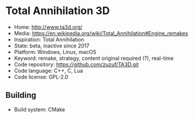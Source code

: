 # Total Annihilation 3D

- Home: http://www.ta3d.org/
- Media: https://en.wikipedia.org/wiki/Total_Annihilation#Engine_remakes
- Inspiration: Total Annihilation
- State: beta, inactive since 2017
- Platform: Windows, Linux, macOS
- Keyword: remake, strategy, content original required (?), real-time
- Code repository: https://github.com/zuzuf/TA3D.git
- Code language: C++, C, Lua
- Code license: GPL-2.0

## Building

- Build system: CMake
